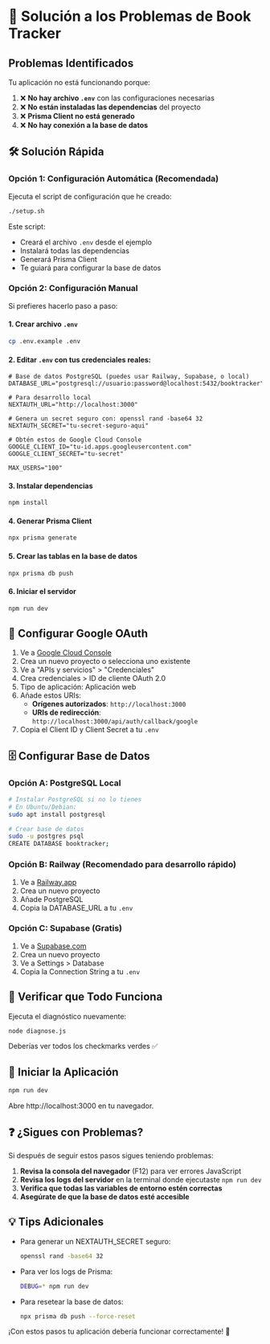 # 🚨 Solución a los Problemas de Book Tracker

## Problemas Identificados

Tu aplicación no está funcionando porque:
1. ❌ **No hay archivo `.env`** con las configuraciones necesarias
2. ❌ **No están instaladas las dependencias** del proyecto
3. ❌ **Prisma Client no está generado**
4. ❌ **No hay conexión a la base de datos**

## 🛠️ Solución Rápida

### Opción 1: Configuración Automática (Recomendada)

Ejecuta el script de configuración que he creado:

```bash
./setup.sh
```

Este script:
- Creará el archivo `.env` desde el ejemplo
- Instalará todas las dependencias
- Generará Prisma Client
- Te guiará para configurar la base de datos

### Opción 2: Configuración Manual

Si prefieres hacerlo paso a paso:

#### 1. Crear archivo `.env`
```bash
cp .env.example .env
```

#### 2. Editar `.env` con tus credenciales reales:
```env
# Base de datos PostgreSQL (puedes usar Railway, Supabase, o local)
DATABASE_URL="postgresql://usuario:password@localhost:5432/booktracker"

# Para desarrollo local
NEXTAUTH_URL="http://localhost:3000"

# Genera un secret seguro con: openssl rand -base64 32
NEXTAUTH_SECRET="tu-secret-seguro-aqui"

# Obtén estos de Google Cloud Console
GOOGLE_CLIENT_ID="tu-id.apps.googleusercontent.com"
GOOGLE_CLIENT_SECRET="tu-secret"

MAX_USERS="100"
```

#### 3. Instalar dependencias
```bash
npm install
```

#### 4. Generar Prisma Client
```bash
npx prisma generate
```

#### 5. Crear las tablas en la base de datos
```bash
npx prisma db push
```

#### 6. Iniciar el servidor
```bash
npm run dev
```

## 📝 Configurar Google OAuth

1. Ve a [Google Cloud Console](https://console.cloud.google.com/)
2. Crea un nuevo proyecto o selecciona uno existente
3. Ve a "APIs y servicios" > "Credenciales"
4. Crea credenciales > ID de cliente OAuth 2.0
5. Tipo de aplicación: Aplicación web
6. Añade estos URIs:
   - **Orígenes autorizados**: `http://localhost:3000`
   - **URIs de redirección**: `http://localhost:3000/api/auth/callback/google`
7. Copia el Client ID y Client Secret a tu `.env`

## 🗄️ Configurar Base de Datos

### Opción A: PostgreSQL Local
```bash
# Instalar PostgreSQL si no lo tienes
# En Ubuntu/Debian:
sudo apt install postgresql

# Crear base de datos
sudo -u postgres psql
CREATE DATABASE booktracker;
```

### Opción B: Railway (Recomendado para desarrollo rápido)
1. Ve a [Railway.app](https://railway.app)
2. Crea un nuevo proyecto
3. Añade PostgreSQL
4. Copia la DATABASE_URL a tu `.env`

### Opción C: Supabase (Gratis)
1. Ve a [Supabase.com](https://supabase.com)
2. Crea un nuevo proyecto
3. Ve a Settings > Database
4. Copia la Connection String a tu `.env`

## 🧪 Verificar que Todo Funciona

Ejecuta el diagnóstico nuevamente:
```bash
node diagnose.js
```

Deberías ver todos los checkmarks verdes ✅

## 🚀 Iniciar la Aplicación

```bash
npm run dev
```

Abre http://localhost:3000 en tu navegador.

## ❓ ¿Sigues con Problemas?

Si después de seguir estos pasos sigues teniendo problemas:

1. **Revisa la consola del navegador** (F12) para ver errores JavaScript
2. **Revisa los logs del servidor** en la terminal donde ejecutaste `npm run dev`
3. **Verifica que todas las variables de entorno estén correctas**
4. **Asegúrate de que la base de datos esté accesible**

## 💡 Tips Adicionales

- Para generar un NEXTAUTH_SECRET seguro:
  ```bash
  openssl rand -base64 32
  ```

- Para ver los logs de Prisma:
  ```bash
  DEBUG=* npm run dev
  ```

- Para resetear la base de datos:
  ```bash
  npx prisma db push --force-reset
  ```

¡Con estos pasos tu aplicación debería funcionar correctamente! 🎉
